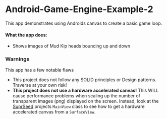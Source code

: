 # Android-Game-Engine-Example-2

This app demonstrates using Androids canvas to create a basic game loop.

#### What the app does:
- Shows images of Mud Kip heads bouncing up and down

### Warnings
This app has a few notable flaws
- This project does not follow any SOLID principles or Design patterns. Traverse at your own risk!
- **This project does not use a hardware accelerated canvas!** This WILL cause performance problems when scaling up the number of transparent images (png) displayed on the screen. Instead, look at the [SuprSeed](https://github.com/red-dragon65/SuprSeed) projects `MainView` class to see how to get a hardware accelerated canvas from a `SurfaceView`.
